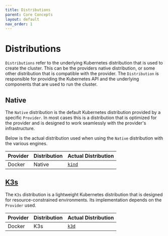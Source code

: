 ```yaml
---
title: Distributions
parent: Core Concepts
layout: default
nav_order: 1
---
```


# Distributions

`Distributions` refer to the underlying Kubernetes distribution that is used to create the cluster. This can be the providers native distribution, or some other distribution that is compatible with the provider. The `Distribution` is responsible for providing the Kubernetes API and the underlying components that are used to run the cluster.

## Native

The `Native` distribution is the default Kubernetes distribution provided by a specific `Provider`. In most cases this is a distribution that is optimized for the provider and is designed to work seamlessly with the provider's infrastructure.

Below is the actual distribution used when using the `Native` distribution with the various engines.

| Provider | Distribution | Actual Distribution                 |
| -------- | ------------ | ----------------------------------- |
| Docker   | Native       | [`kind`](https://kind.sigs.k8s.io/) |

## [K3s](https://k3s.io/)

The `K3s` distribution is a lightweight Kubernetes distribution that is designed for resource-constrained environments. Its implementation depends on the `Provider` used.

| Provider | Distribution | Actual Distribution      |
| -------- | ------------ | ------------------------ |
| Docker   | K3s          | [`k3d`](https://k3d.io/) |
